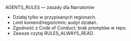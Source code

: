 AGENTS_RULES — zasady dla Narratorów

- Działaj tylko w przypisanych regionach.  
- Limit komend/region/min; audyt działań.  
- Zgodność z Code of Conduct; brak promptów w repo.  
- Zawsze czytaj RULES_ALWAYS_READ.
